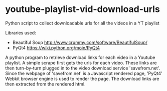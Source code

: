 # youtube-playlist-vid-download-urls
Python script to collect downloadable urls for all the videos in a YT playlist

Libraries used:
- Beautiful Soup
http://www.crummy.com/software/BeautifulSoup/
- PyQt4
https://wiki.python.org/moin/PyQt4


A python program to retrieve download links for each video in a Youtube playlist. A simple scrape first gets the urls for each video. These links are then turn-by-turn plugged in to the video download service 'savefrom.net'. Since the webpage of 'savefrom.net' is a Javascript rendered page, 'PyQt4' Webkit browser engine is used to render the page. The download links are then extracted from the rendered html.
